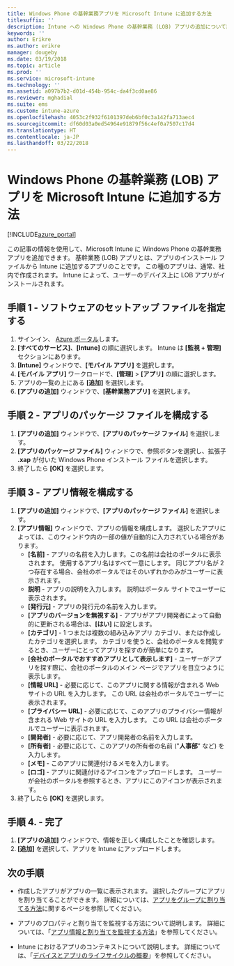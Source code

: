 ```yaml
---
title: Windows Phone の基幹業務アプリを Microsoft Intune に追加する方法
titlesuffix: ''
description: Intune への Windows Phone の基幹業務 (LOB) アプリの追加について説明します。
keywords: ''
author: Erikre
ms.author: erikre
manager: dougeby
ms.date: 03/19/2018
ms.topic: article
ms.prod: ''
ms.service: microsoft-intune
ms.technology: ''
ms.assetid: a097b7b2-d01d-454b-954c-da4f3cd0ae86
ms.reviewer: mghadial
ms.suite: ems
ms.custom: intune-azure
ms.openlocfilehash: 4053c2f932f6101397deb6bf0c3a142fa713aec4
ms.sourcegitcommit: df60d03a0ed54964e91879f56c4ef0a7507c17d4
ms.translationtype: HT
ms.contentlocale: ja-JP
ms.lasthandoff: 03/22/2018
---
```

# <a name="how-to-add-windows-phone-line-of-business-lob-apps-to-microsoft-intune"></a>Windows Phone の基幹業務 (LOB) アプリを Microsoft Intune に追加する方法

[!INCLUDE[azure_portal](./includes/azure_portal.md)]

この記事の情報を使用して、Microsoft Intune に Windows Phone の基幹業務アプリを追加できます。 基幹業務 (LOB) アプリとは、アプリのインストール ファイルから Intune に追加するアプリのことです。 この種のアプリは、通常、社内で作成されます。 Intune によって、ユーザーのデバイス上に LOB アプリがインストールされます。 

## <a name="step-1---specify-the-software-setup-file"></a>手順 1 - ソフトウェアのセットアップ ファイルを指定する

1. サインイン、 [Azure ポータル](https://portal.azure.com)します。
2. **[すべてのサービス]**、**[Intune]** の順に選択します。 Intune は **[監視 + 管理]** セクションにあります。
3. **[Intune]** ウィンドウで、**[モバイル アプリ]** を選択します。
4. **[モバイル アプリ]** ワークロードで、**[管理]** > **[アプリ]** の順に選択します。
5. アプリの一覧の上にある **[追加]** を選択します。
6. **[アプリの追加]** ウィンドウで、**[基幹業務アプリ]** を選択します。

## <a name="step-2---configure-the-app-package-file"></a>手順 2 - アプリのパッケージ ファイルを構成する

1. **[アプリの追加]** ウィンドウで、**[アプリのパッケージ ファイル]** を選択します。
2. **[アプリのパッケージ ファイル]** ウィンドウで、参照ボタンを選択し、拡張子 **.xap** が付いた Windows Phone インストール ファイルを選択します。
3. 終了したら **[OK]** を選択します。


## <a name="step-3---configure-app-information"></a>手順 3 - アプリ情報を構成する

1. **[アプリの追加]** ウィンドウで、**[アプリのパッケージ ファイル]** を選択します。
2. **[アプリ情報]** ウィンドウで、アプリの情報を構成します。 選択したアプリによっては、このウィンドウ内の一部の値が自動的に入力されている場合があります。
    - **[名前]** - アプリの名前を入力します。この名前は会社のポータルに表示されます。 使用するアプリ名はすべて一意にします。 同じアプリ名が 2 つ存在する場合、会社のポータルではそのいずれかのみがユーザーに表示されます。
    - **説明** - アプリの説明を入力します。 説明はポータル サイトでユーザーに表示されます。
    - **[発行元]** - アプリの発行元の名前を入力します。
    - **[アプリのバージョンを無視する]** - アプリがアプリ開発者によって自動的に更新される場合は、**[はい]** に設定します。
    - **[カテゴリ]** - 1 つまたは複数の組み込みアプリ カテゴリ、または作成したカテゴリを選択します。 カテゴリを使うと、会社のポータルを閲覧するとき、ユーザーにとってアプリを探すのが簡単になります。
    - **[会社のポータルでおすすめアプリとして表示します]** - ユーザーがアプリを探す際に、会社のポータルのメイン ページでアプリを目立つように表示します。
    - **[情報 URL]** - 必要に応じて、このアプリに関する情報が含まれる Web サイトの URL を入力します。 この URL は会社のポータルでユーザーに表示されます。
    - **[プライバシー URL]** - 必要に応じて、このアプリのプライバシー情報が含まれる Web サイトの URL を入力します。 この URL は会社のポータルでユーザーに表示されます。
    - **[開発者]** - 必要に応じて、アプリ開発者の名前を入力します。
    - **[所有者]** - 必要に応じて、このアプリの所有者の名前 ("**人事部**" など) を入力します。
    - **[メモ]** - このアプリに関連付けるメモを入力します。
    - **[ロゴ]** - アプリに関連付けるアイコンをアップロードします。 ユーザーが会社のポータルを参照するとき、アプリにこのアイコンが表示されます。
3. 終了したら **[OK]** を選択します。

## <a name="step-4---finish-up"></a>手順 4. - 完了

1. **[アプリの追加]** ウィンドウで、情報を正しく構成したことを確認します。
2. **[追加]** を選択して、アプリを Intune にアップロードします。

## <a name="next-steps"></a>次の手順

- 作成したアプリがアプリの一覧に表示されます。 選択したグループにアプリを割り当てることができます。 詳細については、[アプリをグループに割り当てる方法](apps-deploy.md)に関するページを参照してください。

- アプリのプロパティと割り当てを監視する方法について説明します。 詳細については、「[アプリ情報と割り当てを監視する方法](apps-monitor.md)」を参照してください。

- Intune におけるアプリのコンテキストについて説明します。 詳細については、「[デバイスとアプリのライフサイクルの概要](introduction-device-app-lifecycles.md)」を参照してください。
